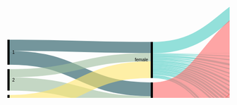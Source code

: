 <svg width="980" height="520" xmlns="http://www.w3.org/2000/svg"><g transform="translate(0, 10)"><g class="links" fill="none" stroke-opacity="0.6"><path d="M5,137.65087853323152C165,137.65087853323152,165,142.65087853323146,325,142.65087853323146" stroke-width="25.301757066462947" style="stroke: rgb(26, 83, 92);"></path><path d="M5,166.02750190985492C165,166.02750190985492,165,237.6050420168067,325,237.6050420168067" stroke-width="31.451489686783805" style="stroke: rgb(26, 83, 92);"></path><path d="M5,225.40106951871667C165,225.40106951871667,165,268.35370511841097,325,268.35370511841097" stroke-width="30.04583651642475" style="stroke: rgb(158, 191, 158);"></path><path d="M5,201.06569900687558C165,201.06569900687558,165,164.61420932009167,325,164.61420932009167" stroke-width="18.624904507257448" style="stroke: rgb(158, 191, 158);"></path><path d="M5,331.6883116883116C165,331.6883116883116,165,326.68831168831167,325,326.68831168831167" stroke-width="86.62337662337661" style="stroke: rgb(255, 230, 109);"></path><path d="M5,269.4003055767761C165,269.4003055767761,165,192.9029793735676,325,192.9029793735676" stroke-width="37.952635599694425" style="stroke: rgb(255, 230, 109);"></path><path d="M330,157.05882352941177C490,157.05882352941177,490,166.36363636363672,650,166.36363636363672" stroke-width="1.7570664629488157" style="stroke: rgb(78, 205, 196);"></path><path d="M330,142.9144385026738C490,142.9144385026738,490,12.91443850267408,650,12.91443850267408" stroke-width="25.828877005347593" style="stroke: rgb(78, 205, 196);"></path><path d="M330,181.30634071810545C490,181.30634071810545,490,280.6264323911385,650,280.6264323911385" stroke-width="4.2169595110771585" style="stroke: rgb(78, 205, 196);"></path><path d="M330,210.73720397249812C490,210.73720397249812,490,497.6279602750189,650,497.6279602750189" stroke-width="2.2841864018334608" style="stroke: rgb(78, 205, 196);"></path><path d="M330,162.5057295645531C490,162.5057295645531,490,194.62184873949602,650,194.62184873949602" stroke-width="4.5683728036669216" style="stroke: rgb(78, 205, 196);"></path><path d="M330,177.7922077922078C490,177.7922077922078,490,265.53093964858704,650,265.53093964858704" stroke-width="2.8113063407181054" style="stroke: rgb(78, 205, 196);"></path><path d="M330,168.83116883116884C490,168.83116883116884,490,224.11000763941965,650,224.11000763941965" stroke-width="3.1627196333078684" style="stroke: rgb(78, 205, 196);"></path><path d="M330,174.3659281894576C490,174.3659281894576,490,252.10466004583688,650,252.10466004583688" stroke-width="4.041252864782276" style="stroke: rgb(78, 205, 196);"></path><path d="M330,166.01986249045072C490,166.01986249045072,490,209.01451489686812,650,209.01451489686812" stroke-width="2.4598930481283423" style="stroke: rgb(78, 205, 196);"></path><path d="M330,171.3789152024446C490,171.3789152024446,490,237.00916730328524,650,237.00916730328524" stroke-width="1.9327731092436975" style="stroke: rgb(78, 205, 196);"></path><path d="M330,159.07944996180288C490,159.07944996180288,490,178.9113827349124,650,178.9113827349124" stroke-width="2.2841864018334608" style="stroke: rgb(78, 205, 196);"></path><path d="M330,184.99618029029796C490,184.99618029029796,490,295.19480519480544,650,295.19480519480544" stroke-width="3.1627196333078684" style="stroke: rgb(78, 205, 196);"></path><path d="M330,196.15355233002293C490,196.15355233002293,490,340.3934300993125,650,340.3934300993125" stroke-width="4.39266615737204" style="stroke: rgb(78, 205, 196);"></path><path d="M330,156.00458365164246C490,156.00458365164246,490,154.78227654698276,650,154.78227654698276" stroke-width="0.35141329258976317" style="stroke: rgb(78, 205, 196);"></path><path d="M330,204.58747135217726C490,204.58747135217726,490,415.3284950343771,650,415.3284950343771" stroke-width="0.17570664629488159" style="stroke: rgb(78, 205, 196);"></path><path d="M330,204.76317799847214C490,204.76317799847214,490,435.85561497326177,650,435.85561497326177" stroke-width="0.17570664629488159" style="stroke: rgb(78, 205, 196);"></path><path d="M330,191.76088617265088C490,191.76088617265088,490,323.54087089381215,650,323.54087089381215" stroke-width="4.39266615737204" style="stroke: rgb(78, 205, 196);"></path><path d="M330,188.07104660045837C490,188.07104660045837,490,309.49961802903,650,309.49961802903" stroke-width="2.987012987012987" style="stroke: rgb(78, 205, 196);"></path><path d="M330,202.47899159663868C490,202.47899159663868,490,372.3414820473642,650,372.3414820473642" stroke-width="3.6898395721925135" style="stroke: rgb(78, 205, 196);"></path><path d="M330,205.02673796791447C490,205.02673796791447,490,446.1191749427041,650,446.1191749427041" stroke-width="0.35141329258976317" style="stroke: rgb(78, 205, 196);"></path><path d="M330,207.31092436974794C490,207.31092436974794,490,471.56608097784544,650,471.56608097784544" stroke-width="4.2169595110771585" style="stroke: rgb(78, 205, 196);"></path><path d="M330,199.49197860962568C490,199.49197860962568,490,355.13750954927406,650,355.13750954927406" stroke-width="2.2841864018334608" style="stroke: rgb(78, 205, 196);"></path><path d="M330,209.50725744843396C490,209.50725744843396,490,486.2223071046598,650,486.2223071046598" stroke-width="0.17570664629488159" style="stroke: rgb(78, 205, 196);"></path><path d="M330,204.41176470588238C490,204.41176470588238,490,405.15278838808223,650,405.15278838808223" stroke-width="0.17570664629488159" style="stroke: rgb(78, 205, 196);"></path><path d="M330,352.69289533995413C490,352.69289533995413,490,297.39113827349144,650,297.39113827349144" stroke-width="1.2299465240641712" style="stroke: rgb(255, 107, 107);"></path><path d="M330,281.26814362108473C490,281.26814362108473,490,85.21772345301785,650,85.21772345301785" stroke-width="118.77769289533995" style="stroke: rgb(255, 107, 107);"></path><path d="M330,342.8533231474408C490,342.8533231474408,490,181.19556913674586,650,181.19556913674586" stroke-width="2.2841864018334608" style="stroke: rgb(255, 107, 107);"></path><path d="M330,365.3437738731857C490,365.3437738731857,490,458.6669213139799,650,458.6669213139799" stroke-width="1.5813598166539342" style="stroke: rgb(255, 107, 107);"></path><path d="M330,363.7624140565317C490,363.7624140565317,490,447.08556149732595,650,447.08556149732595" stroke-width="1.5813598166539342" style="stroke: rgb(255, 107, 107);"></path><path d="M330,346.01604278074865C490,346.01604278074865,490,211.38655462184903,650,211.38655462184903" stroke-width="2.2841864018334608" style="stroke: rgb(255, 107, 107);"></path><path d="M330,348.5637891520244C490,348.5637891520244,490,239.02979373567638,650,239.02979373567638" stroke-width="2.1084797555385792" style="stroke: rgb(255, 107, 107);"></path><path d="M330,369.38502673796796C490,369.38502673796796,490,499.3850267379677,650,499.3850267379677" stroke-width="1.2299465240641712" style="stroke: rgb(255, 107, 107);"></path><path d="M330,350.40870893812064C490,350.40870893812064,490,267.72727272727303,650,267.72727272727303" stroke-width="1.5813598166539342" style="stroke: rgb(255, 107, 107);"></path><path d="M330,344.4346829640947C490,344.4346829640947,490,197.3453017570667,650,197.3453017570667" stroke-width="0.8785332314744079" style="stroke: rgb(255, 107, 107);"></path><path d="M330,367.36440030557685C490,367.36440030557685,490,474.90450725744824,650,474.90450725744824" stroke-width="2.4598930481283423" style="stroke: rgb(255, 107, 107);"></path><path d="M330,362.8838808250573C490,362.8838808250573,490,425.6799083269669,650,425.6799083269669" stroke-width="0.17570664629488159" style="stroke: rgb(255, 107, 107);"></path><path d="M330,354.8892284186402C490,354.8892284186402,490,326.9671504965624,650,326.9671504965624" stroke-width="2.4598930481283423" style="stroke: rgb(255, 107, 107);"></path><path d="M330,340.92055003819706C490,340.92055003819706,490,155.22154316271997,650,155.22154316271997" stroke-width="0.5271199388846448" style="stroke: rgb(255, 107, 107);"></path><path d="M330,359.63330786860195C490,359.63330786860195,490,358.3880825057293,650,358.3880825057293" stroke-width="4.2169595110771585" style="stroke: rgb(255, 107, 107);"></path><path d="M330,356.82200152788386C490,356.82200152788386,490,343.2925897631781,650,343.2925897631781" stroke-width="1.4056531703590527" style="stroke: rgb(255, 107, 107);"></path><path d="M330,347.3338426279602C490,347.3338426279602,490,225.86707410236846,650,225.86707410236846" stroke-width="0.35141329258976317" style="stroke: rgb(255, 107, 107);"></path><path d="M330,362.7081741787624C490,362.7081741787624,490,415.504201680672,650,415.504201680672" stroke-width="0.17570664629488159" style="stroke: rgb(255, 107, 107);"></path><path d="M330,351.63865546218483C490,351.63865546218483,490,283.17417876241433,650,283.17417876241433" stroke-width="0.8785332314744079" style="stroke: rgb(255, 107, 107);"></path><path d="M330,353.4835752482811C490,353.4835752482811,490,311.16883116883133,650,311.16883116883133" stroke-width="0.35141329258976317" style="stroke: rgb(255, 107, 107);"></path><path d="M330,341.4476699770817C490,341.4476699770817,490,167.50572956455343,650,167.50572956455343" stroke-width="0.5271199388846448" style="stroke: rgb(255, 107, 107);"></path><path d="M330,362.53246753246754C490,362.53246753246754,490,394.97708174178734,650,394.97708174178734" stroke-width="0.17570664629488159" style="stroke: rgb(255, 107, 107);"></path><path d="M330,368.6822001527884C490,368.6822001527884,490,486.3980137509547,650,486.3980137509547" stroke-width="0.17570664629488159" style="stroke: rgb(255, 107, 107);"></path><path d="M330,361.91749427043544C490,361.91749427043544,490,374.3621084797553,650,374.3621084797553" stroke-width="0.35141329258976317" style="stroke: rgb(255, 107, 107);"></path><path d="M330,362.2689075630252C490,362.2689075630252,490,384.713521772345,650,384.713521772345" stroke-width="0.35141329258976317" style="stroke: rgb(255, 107, 107);"></path><path d="M655,166.627196333079C815,166.627196333079,815,288.2085561497326,975,288.2085561497326" stroke-width="2.2841864018334608" style="stroke: rgb(191, 181, 105);"></path><path d="M655,295.8097784568375C815,295.8097784568375,815,327.3911382734912,975,327.3911382734912" stroke-width="4.39266615737204" style="stroke: rgb(186, 191, 105);"></path><path d="M655,70.28265851795292C815,70.28265851795292,815,200.28265851795265,975,200.28265851795265" stroke-width="140.56531703590528" style="stroke: rgb(191, 105, 120);"></path><path d="M655,142.5859434682967C815,142.5859434682967,815,284.16730328495026,975,284.16730328495026" stroke-width="4.041252864782276" style="stroke: rgb(191, 105, 120);"></path><path d="M655,180.05347593582914C815,180.05347593582914,815,291.63483575248273,975,291.63483575248273" stroke-width="4.5683728036669216" style="stroke: rgb(155, 191, 105);"></path><path d="M655,281.0656990068757C815,281.0656990068757,815,322.6470588235294,975,322.6470588235294" stroke-width="5.095492742551566" style="stroke: rgb(140, 191, 105);"></path><path d="M655,498.33078686019843C815,498.33078686019843,815,368.3307868601987,975,368.3307868601987" stroke-width="3.33842627960275" style="stroke: rgb(125, 191, 105);"></path><path d="M655,496.5737203972496C815,496.5737203972496,815,272.0588235294118,975,272.0588235294118" stroke-width="0.17570664629488159" style="stroke: rgb(125, 191, 105);"></path><path d="M655,195.06111535523323C815,195.06111535523323,815,296.6424751718869,975,296.6424751718869" stroke-width="5.446906035141329" style="stroke: rgb(110, 191, 105);"></path><path d="M655,266.32161955691396C815,266.32161955691396,815,317.9029793735676,975,317.9029793735676" stroke-width="4.39266615737204" style="stroke: rgb(105, 191, 115);"></path><path d="M655,224.28571428571453C815,224.28571428571453,815,305.86707410236824,975,305.86707410236824" stroke-width="3.5141329258976315" style="stroke: rgb(105, 191, 130);"></path><path d="M655,458.75477463712735C815,458.75477463712735,815,359.1061879297174,975,359.1061879297174" stroke-width="1.4056531703590527" style="stroke: rgb(105, 191, 145);"></path><path d="M655,457.9640947288004C815,457.9640947288004,815,271.70741023682206,975,271.70741023682206" stroke-width="0.17570664629488159" style="stroke: rgb(105, 191, 145);"></path><path d="M655,252.10466004583688C815,252.10466004583688,815,313.6860198624904,975,313.6860198624904" stroke-width="4.041252864782276" style="stroke: rgb(105, 191, 161);"></path><path d="M655,446.294881588999C815,446.294881588999,815,271.26814362108485,975,271.26814362108485" stroke-width="0.7028265851795263" style="stroke: rgb(105, 191, 176);"></path><path d="M655,447.26126814362084C815,447.26126814362084,815,357.7883880825058,975,357.7883880825058" stroke-width="1.2299465240641712" style="stroke: rgb(105, 191, 176);"></path><path d="M655,210.15660809778487C815,210.15660809778487,815,301.73796791443846,975,301.73796791443846" stroke-width="4.744079449961803" style="stroke: rgb(105, 191, 191);"></path><path d="M655,238.06340718105454C815,238.06340718105454,815,309.64476699770813,975,309.64476699770813" stroke-width="4.041252864782276" style="stroke: rgb(105, 176, 191);"></path><path d="M655,472.8838808250571C815,472.8838808250571,815,363.05958747135224,975,363.05958747135224" stroke-width="6.501145912910618" style="stroke: rgb(105, 161, 191);"></path><path d="M655,469.54545454545433C815,469.54545454545433,815,271.88311688311694,975,271.88311688311694" stroke-width="0.17570664629488159" style="stroke: rgb(105, 161, 191);"></path><path d="M655,341.1841100076395C815,341.1841100076395,815,342.4140565317036,975,342.4140565317036" stroke-width="5.622612681436211" style="stroke: rgb(105, 145, 191);"></path><path d="M655,338.28495034377397C815,338.28495034377397,815,270.82887700534764,975,270.82887700534764" stroke-width="0.17570664629488159" style="stroke: rgb(105, 145, 191);"></path><path d="M655,425.6799083269669C815,425.6799083269669,815,356.90985485103135,975,356.90985485103135" stroke-width="0.17570664629488159" style="stroke: rgb(105, 130, 191);"></path><path d="M655,324.77081741787634C815,324.77081741787634,815,336.1764705882353,975,336.1764705882353" stroke-width="6.8525592055003814" style="stroke: rgb(105, 115, 191);"></path><path d="M655,155.04583651642508C815,155.04583651642508,815,286.62719633307864,975,286.62719633307864" stroke-width="0.8785332314744079" style="stroke: rgb(110, 105, 191);"></path><path d="M655,357.2459893048126C815,357.2459893048126,815,348.475935828877,975,348.475935828877" stroke-width="6.501145912910618" style="stroke: rgb(125, 105, 191);"></path><path d="M655,415.41634835752456C815,415.41634835752456,815,356.64629488158903,975,356.64629488158903" stroke-width="0.35141329258976317" style="stroke: rgb(140, 105, 191);"></path><path d="M655,435.85561497326177C815,435.85561497326177,815,357.08556149732624,975,357.08556149732624" stroke-width="0.17570664629488159" style="stroke: rgb(155, 105, 191);"></path><path d="M655,309.7631779984723C815,309.7631779984723,815,331.1688311688312,975,331.1688311688312" stroke-width="3.1627196333078684" style="stroke: rgb(171, 105, 191);"></path><path d="M655,308.0939648586709C815,308.0939648586709,815,270.65317035905275,975,270.65317035905275" stroke-width="0.17570664629488159" style="stroke: rgb(171, 105, 191);"></path><path d="M655,372.517188693659C815,372.517188693659,815,353.74713521772344,975,353.74713521772344" stroke-width="4.041252864782276" style="stroke: rgb(186, 105, 191);"></path><path d="M655,394.97708174178734C815,394.97708174178734,815,356.2070282658518,975,356.2070282658518" stroke-width="0.17570664629488159" style="stroke: rgb(191, 105, 181);"></path><path d="M655,486.31016042780726C815,486.31016042780726,815,366.48586707410243,975,366.48586707410243" stroke-width="0.35141329258976317" style="stroke: rgb(191, 105, 166);"></path><path d="M655,405.15278838808223C815,405.15278838808223,815,356.3827349121467,975,356.3827349121467" stroke-width="0.17570664629488159" style="stroke: rgb(191, 105, 150);"></path><path d="M655,384.713521772345C815,384.713521772345,815,355.9434682964095,975,355.9434682964095" stroke-width="0.35141329258976317" style="stroke: rgb(191, 105, 135);"></path></g><g class="nodes" font-family="Arial, Helvetica" font-size="10"><g><rect x="650" y="2.8421709430404007e-13" height="144.6065699006876" width="5" fill="#000"></rect><text x="644" y="72.30328495034408" dy="0.35em" text-anchor="end">0</text></g><g><rect x="650" y="154.60656990068787" height="0.878533231474421" width="5" fill="#000"></rect><text x="644" y="155.04583651642508" dy="0.35em" text-anchor="end">1</text></g><g><rect x="650" y="278.51795263559995" height="5.095492742551528" width="5" fill="#000"></rect><text x="644" y="281.0656990068757" dy="0.35em" text-anchor="end">10</text></g><g><rect x="650" y="293.6134453781515" height="4.392666157371991" width="5" fill="#000"></rect><text x="644" y="295.8097784568375" dy="0.35em" text-anchor="end">11</text></g><g><rect x="650" y="308.0061115355235" height="3.338426279602686" width="5" fill="#000"></rect><text x="644" y="309.6753246753248" dy="0.35em" text-anchor="end">12</text></g><g><rect x="650" y="321.34453781512616" height="6.85255920550037" width="5" fill="#000"></rect><text x="644" y="324.77081741787634" dy="0.35em" text-anchor="end">13</text></g><g><rect x="650" y="384.53781512605013" height="0.3514132925897684" width="5" fill="#000"></rect><text x="644" y="384.713521772345" dy="0.35em" text-anchor="end">13 15</text></g><g><rect x="650" y="394.8892284186399" height="0.1757066462948842" width="5" fill="#000"></rect><text x="644" y="394.97708174178734" dy="0.35em" text-anchor="end">13 15 B</text></g><g><rect x="650" y="338.19709702062653" height="5.7983193277307805" width="5" fill="#000"></rect><text x="644" y="341.0962566844919" dy="0.35em" text-anchor="end">14</text></g><g><rect x="650" y="353.9954163483573" height="6.5011459129106015" width="5" fill="#000"></rect><text x="644" y="357.2459893048126" dy="0.35em" text-anchor="end">15</text></g><g><rect x="650" y="405.0649350649348" height="0.1757066462948842" width="5" fill="#000"></rect><text x="644" y="405.15278838808223" dy="0.35em" text-anchor="end">15 16</text></g><g><rect x="650" y="370.4965622612679" height="4.041252864782223" width="5" fill="#000"></rect><text x="644" y="372.517188693659" dy="0.35em" text-anchor="end">16</text></g><g><rect x="650" y="165.4851031321623" height="2.284186401833381" width="5" fill="#000"></rect><text x="644" y="166.62719633307898" dy="0.35em" text-anchor="end">2</text></g><g><rect x="650" y="177.76928953399567" height="4.568372803666875" width="5" fill="#000"></rect><text x="644" y="180.0534759358291" dy="0.35em" text-anchor="end">3</text></g><g><rect x="650" y="192.33766233766255" height="5.44690603514141" width="5" fill="#000"></rect><text x="644" y="195.06111535523326" dy="0.35em" text-anchor="end">4</text></g><g><rect x="650" y="207.78456837280396" height="4.74407944996176" width="5" fill="#000"></rect><text x="644" y="210.15660809778484" dy="0.35em" text-anchor="end">5</text></g><g><rect x="650" y="415.24064171122967" height="0.3514132925897684" width="5" fill="#000"></rect><text x="644" y="415.41634835752456" dy="0.35em" text-anchor="end">5 7</text></g><g><rect x="650" y="425.59205500381944" height="0.1757066462948842" width="5" fill="#000"></rect><text x="644" y="425.6799083269669" dy="0.35em" text-anchor="end">5 9</text></g><g><rect x="650" y="222.52864782276572" height="3.514132925897684" width="5" fill="#000"></rect><text x="644" y="224.28571428571456" dy="0.35em" text-anchor="end">6</text></g><g><rect x="650" y="236.0427807486634" height="4.0412528647823365" width="5" fill="#000"></rect><text x="644" y="238.06340718105457" dy="0.35em" text-anchor="end">7</text></g><g><rect x="650" y="250.08403361344574" height="4.041252864782223" width="5" fill="#000"></rect><text x="644" y="252.10466004583685" dy="0.35em" text-anchor="end">8</text></g><g><rect x="650" y="435.7677616501143" height="0.1757066462948842" width="5" fill="#000"></rect><text x="644" y="435.85561497326177" dy="0.35em" text-anchor="end">8 10</text></g><g><rect x="650" y="264.12528647822796" height="4.392666157371991" width="5" fill="#000"></rect><text x="644" y="266.32161955691396" dy="0.35em" text-anchor="end">9</text></g><g><rect x="650" y="445.9434682964092" height="1.9327731092437261" width="5" fill="#000"></rect><text x="644" y="446.90985485103107" dy="0.35em" text-anchor="end">A</text></g><g><rect x="650" y="457.87624140565293" height="1.5813598166539578" width="5" fill="#000"></rect><text x="644" y="458.6669213139799" dy="0.35em" text-anchor="end">B</text></g><g><rect x="650" y="469.4576012223069" height="6.676852559205486" width="5" fill="#000"></rect><text x="644" y="472.79602750190963" dy="0.35em" text-anchor="end">C</text></g><g><rect x="650" y="486.1344537815124" height="0.3514132925897684" width="5" fill="#000"></rect><text x="644" y="486.31016042780726" dy="0.35em" text-anchor="end">C D</text></g><g><rect x="650" y="496.48586707410215" height="3.51413292589757" width="5" fill="#000"></rect><text x="644" y="498.24293353705093" dy="0.35em" text-anchor="end">D</text></g><g><rect x="0" y="125.00000000000006" height="56.7532467532468" width="5" fill="#000"></rect><text x="11" y="153.37662337662346" dy="0.35em" text-anchor="start">1</text></g><g><rect x="0" y="191.75324675324686" height="48.67074102368201" width="5" fill="#000"></rect><text x="11" y="216.08861726508786" dy="0.35em" text-anchor="start">2</text></g><g><rect x="0" y="250.42398777692887" height="124.57601222307105" width="5" fill="#000"></rect><text x="11" y="312.7119938884644" dy="0.35em" text-anchor="start">3</text></g><g><rect x="325" y="130" height="81.87929717341478" width="5" fill="#000"></rect><text x="319" y="170.9396485867074" dy="0.35em" text-anchor="end">female</text></g><g><rect x="325" y="221.87929717341478" height="148.12070282658522" width="5" fill="#000"></rect><text x="319" y="295.9396485867074" dy="0.35em" text-anchor="end">male</text></g><g><rect x="975" y="130" height="142.14667685255918" width="5" fill="#000"></rect><text x="969" y="201.07333842627958" dy="0.35em" text-anchor="end">no</text></g><g><rect x="975" y="282.14667685255915" height="87.85332314744085" width="5" fill="#000"></rect><text x="969" y="326.0733384262796" dy="0.35em" text-anchor="end">yes</text></g></g></g></svg>
